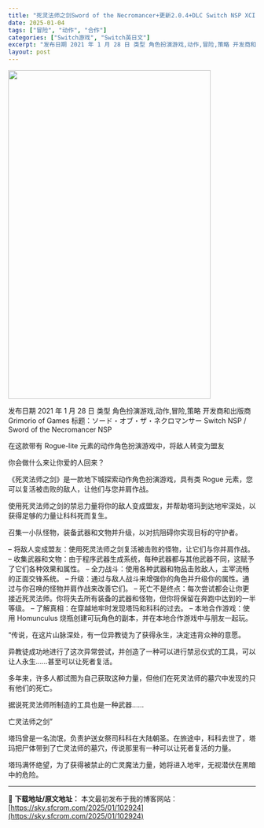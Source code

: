```yaml
---
title: "死灵法师之剑Sword of the Necromancer+更新2.0.4+DLC Switch NSP XCI NSZ英文"
date: 2025-01-04
tags: ["冒险", "动作", "合作"]
categories: ["Switch游戏", "Switch英日文"]
excerpt: "发布日期 2021 年 1 月 28 日 类型 角色扮演游戏,动作,冒险,策略 开发商和出版商 Grimorio of Games 标题：ソード・オブ・ザ・ネクロマンサー Switch NSP / Sword of the Necromancer NSP 在这款带有 Rogue-lite 元素的动作&hellip;"
layout: post
---
```


<img class="aligncenter size-full wp-image-102914" src="https://sky.sfcrom.com/wp-content/uploads/2025/01/2025010404435540.webp" alt="" width="412" height="667" />

发布日期 2021 年 1 月 28 日
类型 角色扮演游戏,动作,冒险,策略
开发商和出版商 Grimorio of Games
标题：ソード・オブ・ザ・ネクロマンサー Switch NSP / Sword of the Necromancer NSP

在这款带有 Rogue-lite 元素的动作角色扮演游戏中，将敌人转变为盟友

你会做什么来让你爱的人回来？

《死灵法师之剑》是一款地下城探索动作角色扮演游戏，具有类 Rogue 元素，您可以复活被击败的敌人，让他们与您并肩作战。

使用死灵法师之剑的禁忌力量将你的敌人变成盟友，并帮助塔玛到达地牢深处，以获得足够的力量让科科死而复生。

召集一小队怪物，装备武器和文物并升级，以对抗阻碍你实现目标的守护者。

– 将敌人变成盟友：使用死灵法师之剑复活被击败的怪物，让它们与你并肩作战。
– 收集武器和文物：由于程序武器生成系统，每种武器都与其他武器不同，这赋予了它们各种效果和属性。
– 全力战斗：使用各种武器和物品击败敌人，主宰流畅的正面交锋系统。
– 升级：通过与敌人战斗来增强你的角色并升级你的属性。通过与你召唤的怪物并肩作战来改善它们。
– 死亡不是终点：每次尝试都会让你更接近死灵法师。你将失去所有装备的武器和怪物，但你将保留在奔跑中达到的一半等级。
– 了解真相：在穿越地牢时发现塔玛和科科的过去。
– 本地合作游戏：使用 Homunculus 烧瓶创建可玩角色的副本，并在本地合作游戏中与朋友一起玩。

“传说，在这片山脉深处，有一位异教徒为了获得永生，决定违背众神的意愿。

异教徒成功地进行了这次异常尝试，并创造了一种可以进行禁忌仪式的工具，可以让人永生……甚至可以让死者复活。

多年来，许多人都试图为自己获取这种力量，但他们在死灵法师的墓穴中发现的只有他们的死亡。

据说死灵法师所制造的工具也是一种武器……

亡灵法师之剑”

塔玛曾是一名流氓，负责护送女祭司科科在大陆朝圣。在旅途中，科科去世了，塔玛把尸体带到了亡灵法师的墓穴，传说那里有一种可以让死者复活的力量。

塔玛满怀绝望，为了获得被禁止的亡灵魔法力量，她将进入地牢，无视潜伏在黑暗中的危险。

---
📖 **下载地址/原文地址：** 本文最初发布于我的博客网站：[https://sky.sfcrom.com/2025/01/102924](https://sky.sfcrom.com/2025/01/102924)
